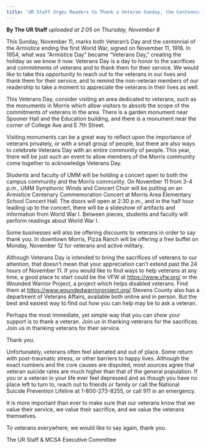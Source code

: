 ```yaml
---
title: 'UR Staff Urges Readers to Thank a Veteran Sunday, the Centennial Armistice'
---
```


**By The UR Staff** _uploaded at 2:05 on Thursday, November 8_

This Sunday, November 11, marks both Veteran’s Day and the centennial of the Armistice ending the first World War, signed on November 11, 1918. In 1954, what was “Armistice Day” became “Veterans Day,” creating the holiday as we know it now. Veterans Day is a day to honor to the sacrifices and commitments of veterans and to thank them for their service. We would like to take this opportunity to reach out to the veterans in our lives and thank them for their service, and to remind the non-veteran members of our readership to take a moment to appreciate the veterans in their lives as well.

This Veterans Day, consider visiting an area dedicated to veterans, such as the monuments in Morris which allow visitors to absorb the scope of the commitments of veterans in the area. There is a garden monument near Spooner Hall and the Education building, and there is a monument near the corner of College Ave and E 7th Street.

Visiting monuments can be a great way to reflect upon the importance of veterans privately, or with a small group of people, but there are also ways to celebrate Veterans Day with an entire community of people. This year, there will be just such an event to allow members of the Morris community come together to acknowledge Veterans Day.

Students and faculty of UMM will be holding a concert open to both the campus community and the Morris community. On November 11 from 3-4 p.m., UMM Symphonic Winds and Concert Choir will be putting on an Armistice Centenary Commemoration Concert at Morris Area Elementary School Concert Hall. The doors will open at 2:30 p.m., and in the half hour leading up to the concert, there will be a slideshow of artifacts and information from World War I. Between pieces, students and faculty will perform readings about World War I.

Some businesses will also be offering discounts to veterans in order to say thank you. In downtown Morris, Pizza Ranch will be offering a free buffet on Monday, November 12 for veterans and active military.

Although Veterans Day is intended to bring the sacrifices of veterans to our attention, that doesn’t mean that your appreciation can’t extend past the 24 hours of November 11.
If you would like to find ways to help veterans at any time, a good place to start could be the VFW at https://www.vfw.org/ or the Wounded Warrior Project, a project which helps disabled veterans. Find them at https://www.woundedwarriorproject.org/ Stevens County also has a department of Veterans Affairs, available both online and in person. But the best and easiest way to find out how you can help may be to ask a veteran. 

Perhaps the most immediate, yet simple way that you can show your support is to thank a veteran. Join us in thanking veterans for the sacrifices. Join us in thanking veterans for their service.

Thank you.

Unfortunately, veterans often feel alienated and out of place. Some return with post-traumatic stress, or other barriers to happy lives. Although the exact numbers and the core causes are disputed, most sources agree that veteran suicide rates are much higher than that of the general population. If you or a veteran in your life ever feel depressed and as though you have no place left to turn to, reach out to friends or family or call the National Suicide Prevention Lifeline at 1-800-273-8255, or call 911 in an emergency.

It is more important than ever to make sure that our veterans know that we value their service, we value their sacrifice, and we value the veterans themselves.

To veterans everywhere, we would like to say again, thank you.

The UR Staff & MCSA Executive Committee